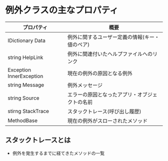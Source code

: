 # 例外クラスの主なプロパティ

| プロパティ               | 概要                                           |
| ------------------------ | ---------------------------------------------- |
| IDictionary Data         | 例外に関するユーザー定義の情報(キー・値のペア) |
| string HelpLink          | 例外に関連付いたヘルプファイルへのリンク       |
| Exception InnerException | 現在の例外の原因となる例外                     |
| string Message           | 例外メッセージ                                 |
| string Source            | エラーの原因となったアプリ・オブジェクトの名前 |
| stirng StackTrace        | スタックトレース(呼び出し履歴)                 |
| MethodBase               | 現在の例外がスローされたメソッド               |

## スタックトレースとは

- 例外を発生するまでに経てきたメソッドの一覧
